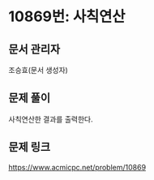 # 10869번: 사칙연산
## 문서 관리자
조승효(문서 생성자)
## 문제 풀이
사칙연산한 결과를 출력한다.
## 문제 링크
https://www.acmicpc.net/problem/10869